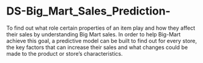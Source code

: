 # DS-Big_Mart_Sales_Prediction-
To find out what role certain properties of an item play and how they affect their sales by understanding Big Mart sales. In order to help Big-Mart achieve this goal, a predictive model can be built to find out for every store, the key factors that can increase their sales and what changes could be made to the product or store’s characteristics.
